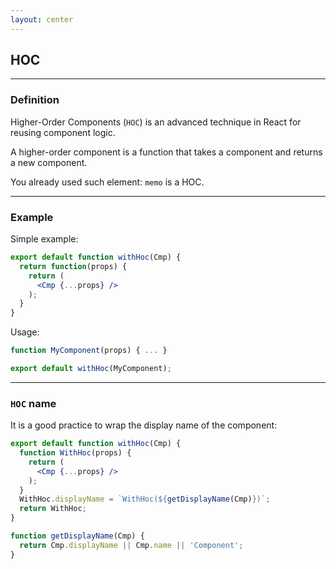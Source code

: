 ```yaml
---
layout: center
---
```


## HOC

<Toc maxDepth="2" mode="onlySiblings"/>

---

### Definition

Higher-Order Components (`HOC`) is an advanced technique in React for reusing component logic.

A higher-order component is a function that takes a component and returns a new component.

You already used such element: `memo` is a HOC.

---

### Example

Simple example:
```jsx
export default function withHoc(Cmp) {
  return function(props) {
    return (
      <Cmp {...props} />
    );
  }
}
```

Usage:
```jsx
function MyComponent(props) { ... }

export default withHoc(MyComponent);
```

---

### `HOC` name

It is a good practice to wrap the display name of the component:
```jsx
export default function withHoc(Cmp) {
  function WithHoc(props) {
    return (
      <Cmp {...props} />
    );
  }
  WithHoc.displayName = `WithHoc(${getDisplayName(Cmp)})`;
  return WithHoc;
}

function getDisplayName(Cmp) {
  return Cmp.displayName || Cmp.name || 'Component';
}
```

